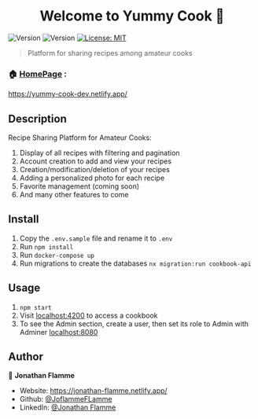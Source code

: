 <h1 align="center">Welcome to Yummy Cook 👋</h1>
<p>
    <img alt="Version" src="https://img.shields.io/badge/Version-0.1.0-blue.svg">
    <img alt="Version" src="https://img.shields.io/npm/v/cookbook.svg">
  <a href="#" target="_blank">
    <img alt="License: MIT" src="https://img.shields.io/badge/License-MIT-yellow.svg" />
  </a>
</p>

> Platform for sharing recipes among amateur cooks

### 🏠 [HomePage](https://yummy-cook-dev.netlify.app/) : 
https://yummy-cook-dev.netlify.app/

## Description
Recipe Sharing Platform for Amateur Cooks:
1. Display of all recipes with filtering and pagination
2. Account creation to add and view your recipes
3. Creation/modification/deletion of your recipes
4. Adding a personalized photo for each recipe
5. Favorite management (coming soon)
6. And many other features to come

## Install

1. Copy the `.env.sample` file and rename it to `.env`
2. Run `npm install`
3. Run `docker-compose up `
4. Run migrations to create the databases `nx migration:run cookbook-api `

## Usage

1. `npm start`
2. Visit [localhost:4200](http://localhost:4200/) to access a cookbook
3. To see the Admin section, create a user, then set its role to Admin with Adminer [localhost:8080](http://localhost:8080/)

## Author

👤 **Jonathan Flamme**

- Website: https://jonathan-flamme.netlify.app/
- Github: [@JoflammeFLamme](https://github.com/JonathanFlamme)
- LinkedIn: [@Jonathan Flamme](https://www.linkedin.com/in/jonathan-flamme-5209b0153/)
